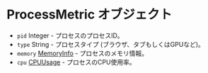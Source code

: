 # ProcessMetric オブジェクト

* `pid` Integer - プロセスのプロセスID。
* `type` String - プロセスタイプ (ブラウザ、タブもしくはGPUなど)。
* `memory` [MemoryInfo](memory-info.md) - プロセスのメモリ情報。
* `cpu` [CPUUsage](cpu-usage.md) - プロセスのCPU使用率。